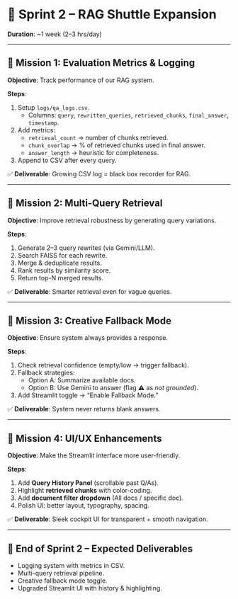 # 🚀 Sprint 2 – RAG Shuttle Expansion

**Duration**: ~1 week (2–3 hrs/day)

---

## 🌟 Mission 1: Evaluation Metrics & Logging  
**Objective**: Track performance of our RAG system.  

**Steps**:  
1. Setup `logs/qa_logs.csv`.  
   - Columns: `query`, `rewritten_queries`, `retrieved_chunks`, `final_answer`, `timestamp`.  
2. Add metrics:  
   - `retrieval_count` → number of chunks retrieved.  
   - `chunk_overlap` → % of retrieved chunks used in final answer.  
   - `answer_length` → heuristic for completeness.  
3. Append to CSV after every query.  

✅ **Deliverable**: Growing CSV log = black box recorder for RAG.

---

## 🌟 Mission 2: Multi-Query Retrieval  
**Objective**: Improve retrieval robustness by generating query variations.  

**Steps**:  
1. Generate 2–3 query rewrites (via Gemini/LLM).  
2. Search FAISS for each rewrite.  
3. Merge & deduplicate results.  
4. Rank results by similarity score.  
5. Return top-N merged results.  

✅ **Deliverable**: Smarter retrieval even for vague queries.

---

## 🌟 Mission 3: Creative Fallback Mode  
**Objective**: Ensure system always provides a response.  

**Steps**:  
1. Check retrieval confidence (empty/low → trigger fallback).  
2. Fallback strategies:  
   - Option A: Summarize available docs.  
   - Option B: Use Gemini to answer (flag ⚠️ as *not grounded*).  
3. Add Streamlit toggle → “Enable Fallback Mode.”  

✅ **Deliverable**: System never returns blank answers.

---

## 🌟 Mission 4: UI/UX Enhancements  
**Objective**: Make the Streamlit interface more user-friendly.  

**Steps**:  
1. Add **Query History Panel** (scrollable past Q/As).  
2. Highlight **retrieved chunks** with color-coding.  
3. Add **document filter dropdown** (All docs / specific doc).  
4. Polish UI: better layout, typography, spacing.  

✅ **Deliverable**: Sleek cockpit UI for transparent + smooth navigation.

---

## 🚀 End of Sprint 2 – Expected Deliverables
- Logging system with metrics in CSV.  
- Multi-query retrieval pipeline.  
- Creative fallback mode toggle.  
- Upgraded Streamlit UI with history & highlighting.  
